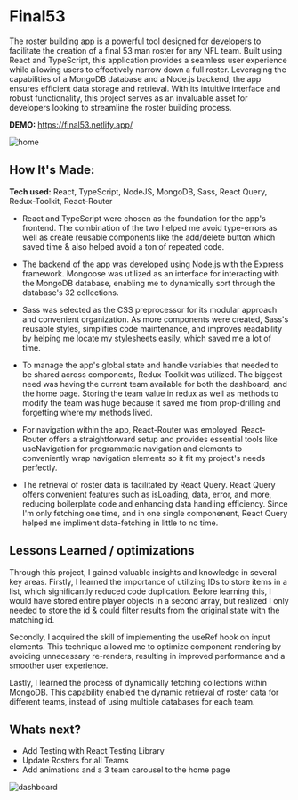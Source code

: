 # Final53

The roster building app is a powerful tool designed for developers to facilitate the creation of a final 53 man roster for any NFL team. Built using React and TypeScript, this application provides a seamless user experience while allowing users to effectively narrow down a full roster. Leveraging the capabilities of a MongoDB database and a Node.js backend, the app ensures efficient data storage and retrieval. With its intuitive interface and robust functionality, this project serves as an invaluable asset for developers looking to streamline the roster building process.

**DEMO:** https://final53.netlify.app/

![home](https://github.com/mmcbride2929/Roster-Predictor-V2/assets/77947488/067fe514-1364-46cb-954d-b8110dfd0b95)

## How It's Made:

**Tech used:** React, TypeScript, NodeJS, MongoDB, Sass, React Query, Redux-Toolkit, React-Router

- React and TypeScript were chosen as the foundation for the app's frontend. The combination of the two helped me avoid type-errors as well as create reusable components like the add/delete button which saved time & also helped avoid a ton of repeated code. 

- The backend of the app was developed using Node.js with the Express framework. Mongoose was utilized as an interface for interacting with the MongoDB database, enabling me to dynamically sort through the database's 32 collections.

- Sass was selected as the CSS preprocessor for its modular approach and convenient organization. As more components were created, Sass's reusable styles, simplifies code maintenance, and improves readability by helping me locate my stylesheets easily, which saved me a lot of time.

- To manage the app's global state and handle variables that needed to be shared across components, Redux-Toolkit was utilized. The biggest need was having the current team available for both the dashboard, and the home page. Storing the team value in redux as well as methods to modify the team was huge because it saved me from prop-drilling and forgetting where my methods lived.

- For navigation within the app, React-Router was employed. React-Router offers a straightforward setup and provides essential tools like useNavigation for programmatic navigation and <Link> elements to conveniently wrap navigation elements so it fit my project's needs perfectly.

- The retrieval of roster data is facilitated by React Query. React Query offers convenient features such as isLoading, data, error, and more, reducing boilerplate code and enhancing data handling efficiency. Since I'm only fetching one time, and in one single componenent, React Query helped me impliment data-fetching in little to no time.

## Lessons Learned / optimizations
  
Through this project, I gained valuable insights and knowledge in several key areas. Firstly, I learned the importance of utilizing IDs to store items in a list, which significantly reduced code duplication. Before learning this, I would have stored entire player objects in a second array, but realized I only needed to store the id & could filter results from the original state with the matching id.

Secondly, I acquired the skill of implementing the useRef hook on input elements. This technique allowed me to optimize component rendering by avoiding unnecessary re-renders, resulting in improved performance and a smoother user experience.

Lastly, I learned the process of dynamically fetching collections within MongoDB. This capability enabled the dynamic retrieval of roster data for different teams, instead of using multiple databases for each team. 


## Whats next?
- Add Testing with React Testing Library
- Update Rosters for all Teams
- Add animations and a 3 team carousel to the home page

![dashboard](https://github.com/mmcbride2929/Roster-Predictor-V2/assets/77947488/0f12fffb-1a28-40dc-8e5c-7800fef569a9)

